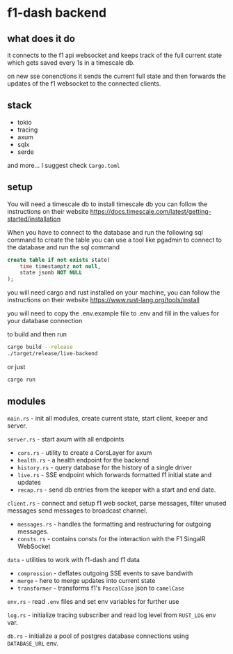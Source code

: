 # f1-dash backend

## what does it do

it connects to the f1 api websocket and keeps track of the full current state which gets saved every 1s in a timescale db.

on new sse conenctions it sends the current full state and then forwards the updates of the f1 websocket to the connected clients.

## stack

- tokio
- tracing
- axum
- sqlx
- serde

and more... I suggest check `Cargo.toml`

## setup

You will need a timescale db to install timescale db you can follow the instructions on their website https://docs.timescale.com/latest/getting-started/installation

When you have to connect to the database and run the following sql command to create the table you can use a tool like pgadmin to connect to the database and run the sql command

```sql
create table if not exists state(
    time timestamptz not null,
    state jsonb NOT NULL
);
```

you will need cargo and rust installed on your machine, you can follow the instructions on their website https://www.rust-lang.org/tools/install

you will need to copy the .env.example file to .env and fill in the values for your database connection

to build and then run

```bash
cargo build --release
./target/release/live-backend
```

or just

```bash
cargo run
```

## modules

`main.rs` - init all modules, create current state, start client, keeper and server.

`server.rs` - start axum with all endpoints

- `cors.rs` - utility to create a CorsLayer for axum
- `health.rs` - a health endpoint for the backend
- `history.rs` - query database for the history of a single driver
- `live.rs` - SSE endpoint which forwards formatted f1 initial state and updates
- `recap.rs` - send db entries from the keeper with a start and end date.

`client.rs` - connect and setup f1 web socket, parse messages, filter unused messages send messages to broadcast channel.

- `messages.rs` - handles the formatting and restructuring for outgoing messages.
- `consts.rs` - contains consts for the interaction with the F1 SingalR WebSocket

`data` - utilities to work with f1-dash and f1 data

- `compression` - deflates outgoing SSE events to save bandwith
- `merge` - here to merge updates into current state
- `transformer` - transforms f1's `PascalCase` json to `camelCase`

`env.rs` - read `.env` files and set env variables for further use

`log.rs` - initialize tracing subscriber and read log level from `RUST_LOG` env var.

`db.rs` - initialize a pool of postgres database connections using `DATABASE_URL` env.
